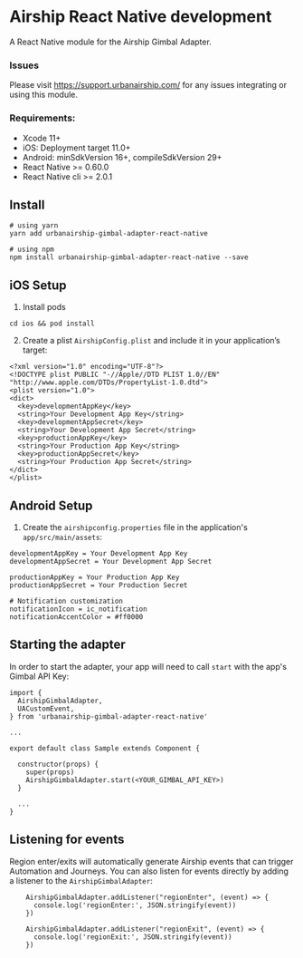# Airship React Native development

A React Native module for the Airship Gimbal Adapter.

### Issues

Please visit https://support.urbanairship.com/ for any issues integrating or using this module.

### Requirements:
 - Xcode 11+
 - iOS: Deployment target 11.0+
 - Android: minSdkVersion 16+, compileSdkVersion 29+
 - React Native >= 0.60.0
 - React Native cli >= 2.0.1

## Install

```
# using yarn
yarn add urbanairship-gimbal-adapter-react-native

# using npm
npm install urbanairship-gimbal-adapter-react-native --save
```

## iOS Setup

1) Install pods
```
cd ios && pod install
```

2) Create a plist `AirshipConfig.plist` and include it in your application’s target:
```
<?xml version="1.0" encoding="UTF-8"?>
<!DOCTYPE plist PUBLIC "-//Apple//DTD PLIST 1.0//EN" "http://www.apple.com/DTDs/PropertyList-1.0.dtd">
<plist version="1.0">
<dict>
  <key>developmentAppKey</key>
  <string>Your Development App Key</string>
  <key>developmentAppSecret</key>
  <string>Your Development App Secret</string>
  <key>productionAppKey</key>
  <string>Your Production App Key</string>
  <key>productionAppSecret</key>
  <string>Your Production App Secret</string>
</dict>
</plist>
```

## Android Setup

1) Create the `airshipconfig.properties` file in the application's `app/src/main/assets`:
```
developmentAppKey = Your Development App Key
developmentAppSecret = Your Development App Secret

productionAppKey = Your Production App Key
productionAppSecret = Your Production Secret

# Notification customization
notificationIcon = ic_notification
notificationAccentColor = #ff0000
```


## Starting the adapter

In order to start the adapter, your app will need to call `start` with the app's Gimbal API Key:

```
import {
  AirshipGimbalAdapter,
  UACustomEvent,
} from 'urbanairship-gimbal-adapter-react-native'

...

export default class Sample extends Component {

  constructor(props) {
    super(props)
    AirshipGimbalAdapter.start(<YOUR_GIMBAL_API_KEY>)
  }

  ...
}
```

## Listening for events

Region enter/exits will automatically generate Airship events that can trigger Automation and Journeys. You can also listen for events directly by adding a listener to the `AirshipGimbalAdapter`:

```
    AirshipGimbalAdapter.addListener("regionEnter", (event) => {
      console.log('regionEnter:', JSON.stringify(event))
    })

    AirshipGimbalAdapter.addListener("regionExit", (event) => {
      console.log('regionExit:', JSON.stringify(event))
    })
```
